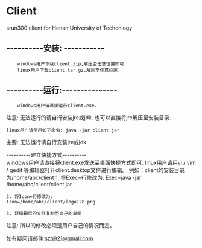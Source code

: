 Client
=======

srun300 client for Henan University of Techonlogy<br>

----------安装: -----------
---------------------------
		windows用户下载client.zip,解压至任意位置即可.
		linux用户下载client.tar.gz,解压至任意位置.

----------运行:---------------
------------------------------
		windows用户请直接运行client.exe.
注意: 无法运行的请自行安装jre或jdk. 也可以直接将jre解压至安装目录.

	linux用户请使用如下命令: java -jar client.jar
主要: 无法运行请自行安装jre或jdk.

----------建立快捷方式----------<br>
	windows用户请直接将client.exe发送至桌面快捷方式即可.
	linux用户请用vi / vim / gedit 等编辑器打开client.desktop文件进行编辑。
例如：client的安装目录为/home/abc/client
	1. 将Exec=行修改为:
	Exec=java -jar /home/abc/client/client.jar

	2. 将Icon=行修改为:
	Icon=/home/abc/client/logo128.png

	3. 将编辑后的文件复制至自己的桌面

注意: 所以的修改必须是用户自己的情况而定。


如有疑问请邮件:szq921@gmail.com

